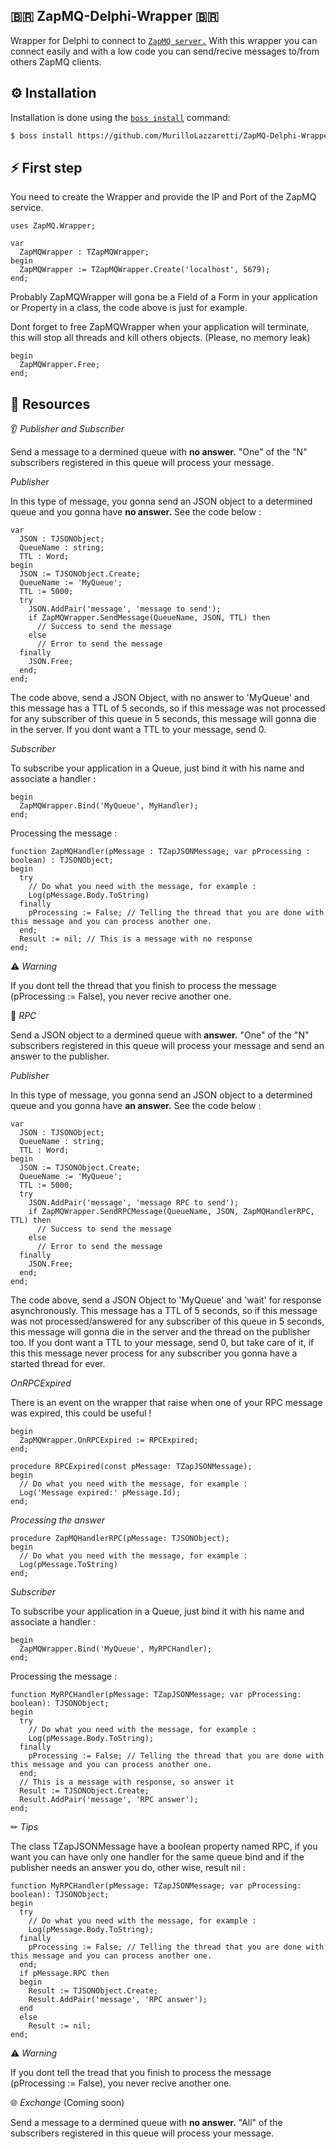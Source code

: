 ## 🇧🇷 ZapMQ-Delphi-Wrapper 🇧🇷

Wrapper for Delphi to connect to [`ZapMQ server.`](https://github.com/MurilloLazzaretti/ZapMQ) With this wrapper you can connect easily and with a low code you can send/recive messages to/from others ZapMQ clients.

## ⚙️ Installation

Installation is done using the [`boss install`](https://github.com/HashLoad/boss) command:
``` sh
$ boss install https://github.com/MurilloLazzaretti/ZapMQ-Delphi-Wrapper.git
```
## ⚡️ First step

You need to create the Wrapper and provide the IP and Port of the ZapMQ service.

```delphi
uses ZapMQ.Wrapper;

var
  ZapMQWrapper : TZapMQWrapper;  
begin  
  ZapMQWrapper := TZapMQWrapper.Create('localhost', 5679);   
end;
```
Probably ZapMQWrapper will gona be a Field of a Form in your application or Property in a class, the code above is just for example.

Dont forget to free ZapMQWrapper when your application will terminate, this will stop all threads and kill others objects. (Please, no memory leak)

```delphi
begin  
  ZapMQWrapper.Free;
end;  
```

## 🧬 Resources

👂 _Publisher and Subscriber_

Send a message to a dermined queue with <b>no answer.</b> "One" of the "N" subscribers registered in this queue will process your message.

_Publisher_

In this type of message, you gonna send an JSON object to a determined queue and you gonna have <b>no answer.</b> See the code below :

```delphi
var
  JSON : TJSONObject;
  QueueName : string;
  TTL : Word;  
begin
  JSON := TJSONObject.Create;
  QueueName := 'MyQueue';
  TTL := 5000; 
  try
    JSON.AddPair('message', 'message to send');
    if ZapMQWrapper.SendMessage(QueueName, JSON, TTL) then
      // Success to send the message 
    else
      // Error to send the message
  finally
    JSON.Free;
  end;
end;
```
The code above, send a JSON Object, with no answer to 'MyQueue' and this message has a TTL of 5 seconds, so if this message was not processed for any subscriber of this queue in 5 seconds, this message will gonna die in the server. If you dont want a TTL to your message, send 0.

_Subscriber_

To subscribe your application in a Queue, just bind it with his name and associate a handler :

```delphi
begin
  ZapMQWrapper.Bind('MyQueue', MyHandler);
end;
```
Processing the message :

```delphi
function ZapMQHandler(pMessage : TZapJSONMessage; var pProcessing : boolean) : TJSONObject;
begin
  try
    // Do what you need with the message, for example :
    Log(pMessage.Body.ToString)
  finally
    pProcessing := False; // Telling the thread that you are done with this message and you can process another one.
  end;
  Result := nil; // This is a message with no response
end;
```
⚠️ _Warning_

If you dont tell the thread that you finish to process the message (pProcessing := False), you never recive another one.

🔌 _RPC_ 

Send a JSON object to a dermined queue with <b> answer.</b> "One" of the "N" subscribers registered in this queue will process your message and send an answer to the publisher.

_Publisher_

In this type of message, you gonna send an JSON object to a determined queue and you gonna have <b>an answer.</b> See the code below :

```delphi
var
  JSON : TJSONObject;
  QueueName : string;
  TTL : Word;  
begin
  JSON := TJSONObject.Create;
  QueueName := 'MyQueue';
  TTL := 5000; 
  try
    JSON.AddPair('message', 'message RPC to send');
    if ZapMQWrapper.SendRPCMessage(QueueName, JSON, ZapMQHandlerRPC, TTL) then
      // Success to send the message 
    else
      // Error to send the message
  finally
    JSON.Free;
  end;
end;
```

The code above, send a JSON Object to 'MyQueue' and 'wait' for response asynchronously. This message has a TTL of 5 seconds, so if this message was not processed/answered for any subscriber of this queue in 5 seconds, this message will gonna die in the server and the thread on the publisher too. If you dont want a TTL to your message, send 0, but take care of it, if this this message never process for any subscriber you gonna have a started thread for ever.

_OnRPCExpired_

There is an event on the wrapper that raise when one of your RPC message was expired, this could be useful !

```delphi
begin
  ZapMQWrapper.OnRPCExpired := RPCExpired;    
end;

procedure RPCExpired(const pMessage: TZapJSONMessage);
begin
  // Do what you need with the message, for example :
  Log('Message expired:' pMessage.Id);
end;

```

_Processing the answer_

```delphi
procedure ZapMQHandlerRPC(pMessage: TJSONObject);
begin
  // Do what you need with the message, for example :
  Log(pMessage.ToString)
end;
```

_Subscriber_

To subscribe your application in a Queue, just bind it with his name and associate a handler :

```delphi
begin
  ZapMQWrapper.Bind('MyQueue', MyRPCHandler);
end;
```

Processing the message :

```delphi
function MyRPCHandler(pMessage: TZapJSONMessage; var pProcessing: boolean): TJSONObject;
begin
  try
    // Do what you need with the message, for example :
    Log(pMessage.Body.ToString);
  finally
    pProcessing := False; // Telling the thread that you are done with this message and you can process another one.
  end;        
  // This is a message with response, so answer it
  Result := TJSONObject.Create;
  Result.AddPair('message', 'RPC answer');
end;
```
✏ _Tips_

The class TZapJSONMessage have a boolean property named RPC, if you want you can have only one handler for the same queue bind and if the publisher needs an answer you do, other wise, result nil :

```delphi
function MyRPCHandler(pMessage: TZapJSONMessage; var pProcessing: boolean): TJSONObject;
begin
  try
    // Do what you need with the message, for example :
    Log(pMessage.Body.ToString);
  finally
    pProcessing := False; // Telling the thread that you are done with this message and you can process another one.
  end;
  if pMessage.RPC then
  begin
    Result := TJSONObject.Create;
    Result.AddPair('message', 'RPC answer');
  end
  else
    Result := nil;
end;    
```
⚠️ _Warning_

If you dont tell the tread that you finish to process the message (pProcessing := False), you never recive another one.

🌐 _Exchange_ (Coming soon)

Send a message to a dermined queue with <b>no answer.</b> "All" of the subscribers registered in this queue will process your message. 